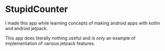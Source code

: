 # StupidCounter
I made this app while learning concepts of making android apps with kotlin and android jetpack. 

This app does literally nothing useful and is only an example of implementation of various jetpack features. 
